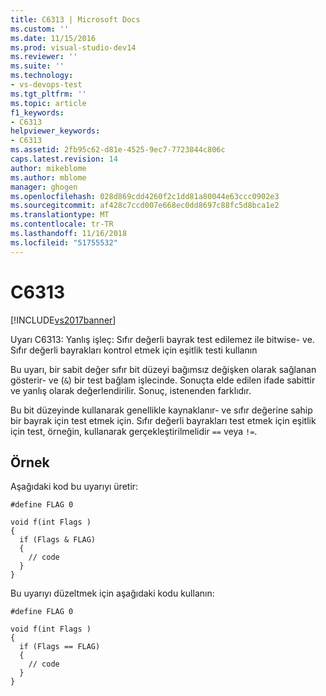 ```yaml
---
title: C6313 | Microsoft Docs
ms.custom: ''
ms.date: 11/15/2016
ms.prod: visual-studio-dev14
ms.reviewer: ''
ms.suite: ''
ms.technology:
- vs-devops-test
ms.tgt_pltfrm: ''
ms.topic: article
f1_keywords:
- C6313
helpviewer_keywords:
- C6313
ms.assetid: 2fb95c62-d81e-4525-9ec7-7723844c806c
caps.latest.revision: 14
author: mikeblome
ms.author: mblome
manager: ghogen
ms.openlocfilehash: 028d869cdd4260f2c1dd81a80044e63ccc0902e3
ms.sourcegitcommit: af428c7ccd007e668ec0dd8697c88fc5d8bca1e2
ms.translationtype: MT
ms.contentlocale: tr-TR
ms.lasthandoff: 11/16/2018
ms.locfileid: "51755532"
---
```

# <a name="c6313"></a>C6313
[!INCLUDE[vs2017banner](../includes/vs2017banner.md)]

Uyarı C6313: Yanlış işleç: Sıfır değerli bayrak test edilemez ile bitwise- ve. Sıfır değerli bayrakları kontrol etmek için eşitlik testi kullanın  
  
 Bu uyarı, bir sabit değer sıfır bit düzeyi bağımsız değişken olarak sağlanan gösterir- ve (`&`) bir test bağlam işlecinde. Sonuçta elde edilen ifade sabittir ve yanlış olarak değerlendirilir. Sonuç, istenenden farklıdır.  
  
 Bu bit düzeyinde kullanarak genellikle kaynaklanır- ve sıfır değerine sahip bir bayrak için test etmek için. Sıfır değerli bayrakları test etmek için eşitlik için test, örneğin, kullanarak gerçekleştirilmelidir `==` veya `!=`.  
  
## <a name="example"></a>Örnek  
 Aşağıdaki kod bu uyarıyı üretir:  
  
```  
#define FLAG 0  
  
void f(int Flags )  
{  
  if (Flags & FLAG)  
  {  
    // code  
  }  
}  
```  
  
 Bu uyarıyı düzeltmek için aşağıdaki kodu kullanın:  
  
```  
#define FLAG 0  
  
void f(int Flags )  
{  
  if (Flags == FLAG)  
  {  
    // code  
  }  
}  
```



